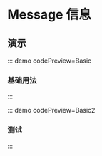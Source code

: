<script setup>
import Basic from '@/message/demos/DemoBasic.vue'
import Basic2 from '@/message/demos/DemoBasic2.vue'
</script>

# Message 信息

## 演示

::: demo codePreview=Basic

### 基础用法

<Basic />

:::

::: demo codePreview=Basic2

### 测试

<Basic2 />
:::
